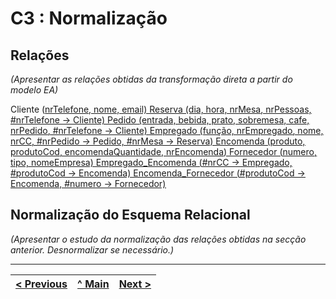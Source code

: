 # C3 : Normalização

## Relações
_(Apresentar as relações obtidas da transformação direta a partir do modelo EA)_

Cliente (<ins>nrTelefone<ins>, nome, email)
Reserva (dia, hora, <ins>nrMesa<ins>, nrPessoas, #nrTelefone -> Cliente)
Pedido (entrada, bebida, prato, sobremesa, cafe, <ins>nrPedido<ins>, <ins>#nrTelefone<ins> -> Cliente)
Empregado (função, <ins>nrEmpregado<ins>, nome, nrCC, <ins>#nrPedido<ins> -> Pedido, <ins>#nrMesa<ins> -> Reserva)
Encomenda (produto, <ins>produtoCod<ins>, encomendaQuantidade, <ins>nrEncomenda<ins>)
Fornecedor (<ins>numero<ins>, tipo, nomeEmpresa)
Empregado_Encomenda (<ins>#nrCC<ins> -> Empregado, <ins>#produtoCod<ins> -> Encomenda)
Encomenda_Fornecedor (<ins>#produtoCod<ins> -> Encomenda, <ins>#numero<ins> -> Fornecedor)

  
  ## Normalização do Esquema Relacional
_(Apresentar o estudo da normalização das relações obtidas na secção anterior. Desnormalizar se necessário.)_

---
[< Previous](rebd02.md) | [^ Main](https://github.com/SIBD01/TrabalhoFinal) | [Next >](rebd04.md)
:--- | :---: | ---: 
